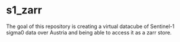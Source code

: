 # s1_zarr
The goal of this repository is creating a virtual datacube of Sentinel-1 sigma0 data over Austria and being able to access it as a zarr store.